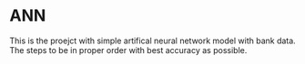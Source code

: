# ANN
This is the proejct with simple artifical neural network model with bank data. The steps to be in proper order with 
best accuracy as possible.
